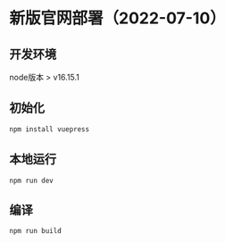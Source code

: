 # 新版官网部署（2022-07-10）

## 开发环境

node版本 > v16.15.1

## 初始化

```java
npm install vuepress
```
## 本地运行
```
npm run dev
```
## 编译
```
npm run build
```

